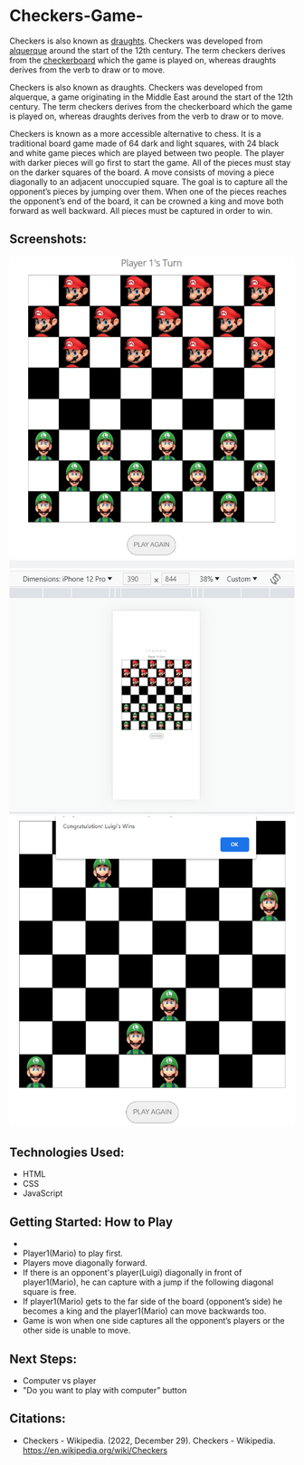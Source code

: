 # Checkers-Game-

Checkers is also known as [draughts](https://en.wikipedia.org/wiki/English_draughts). Checkers was developed from [alquerque](https://en.wikipedia.org/wiki/Alquerque) around the start of the 12th century. The term checkers derives from the [checkerboard](https://en.wikipedia.org/wiki/Checkerboard) which the game is played on, whereas draughts derives from the verb to draw or to move.

Checkers is also known as draughts. Checkers was developed from alquerque, a game originating in the Middle East around the start of the 12th century. The term checkers derives from the checkerboard which the game is played on, whereas draughts derives from the verb to draw or to move.


Checkers is known as a more accessible alternative to chess. It is a traditional board game made of 64 dark and light squares, with 24 black and white game pieces which are played between two people. The player with darker pieces will go first to start the game. All of the pieces must stay on the darker squares of the board. A move consists of moving a piece diagonally to an adjacent unoccupied square. The goal is to capture all the opponent’s pieces by jumping over them. When one of the pieces reaches the opponent’s end of the board, it can be crowned a king and move both forward as well backward. All pieces must be captured in order to win. 


## Screenshots: 

<img src="Computer size.png"/>


<img src="Mobile size.png"/>


<img src="Winner Luigi.png"/>



## Technologies Used:

- HTML
- CSS
- JavaScript


## Getting Started: How to Play

- 
- Player1(Mario) to play first.
- Players move diagonally forward. 
- If there is an opponent's player(Luigi) diagonally in front of player1(Mario), he can capture with a jump if the following diagonal square is free. 
- If player1(Mario) gets to the far side of the board (opponent’s side) he becomes a king and the player1(Mario) can move backwards too.
- Game is won when one side captures all the opponent’s players or the other side is unable to move. 


## Next Steps:

- Computer vs player 
- "Do you want to play with computer” button


## Citations:

- Checkers - Wikipedia. (2022, December 29). Checkers - Wikipedia. https://en.wikipedia.org/wiki/Checkers









